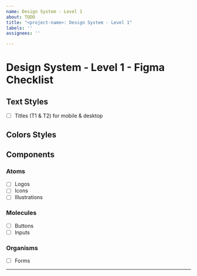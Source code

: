 ```yaml
---
name: Design System - Level 1
about: TODO
title: "<project-name>: Design System - Level 1"
labels: ''
assignees: ''

---
```


# Design System - Level 1 - Figma Checklist

## Text Styles

- [ ] Titles (T1 & T2) for mobile & desktop

## Colors Styles

## Components

### Atoms

- [ ] Logos
- [ ] Icons
- [ ] Illustrations

### Molecules

- [ ] Buttons
- [ ] Inputs

### Organisms

- [ ] Forms

---
